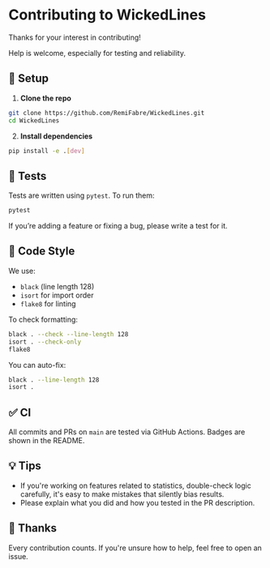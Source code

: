 # Contributing to WickedLines

Thanks for your interest in contributing!

Help is welcome, especially for testing and reliability.

## 🔧 Setup

1. **Clone the repo**

```bash
git clone https://github.com/RemiFabre/WickedLines.git
cd WickedLines
```

2. **Install dependencies**
```bash
pip install -e .[dev]
```


## 🧪 Tests

Tests are written using `pytest`. To run them:

```bash
pytest
```

If you’re adding a feature or fixing a bug, please write a test for it.

## 🧼 Code Style

We use:

- `black` (line length 128)
- `isort` for import order
- `flake8` for linting

To check formatting:

```bash
black . --check --line-length 128
isort . --check-only
flake8
```

You can auto-fix:

```bash
black . --line-length 128
isort .
```

## ✅ CI

All commits and PRs on `main` are tested via GitHub Actions. Badges are shown in the README.

## 💡 Tips

- If you're working on features related to statistics, double-check logic carefully, it's easy to make mistakes that silently bias results.
- Please explain what you did and how you tested in the PR description.

## 🙏 Thanks

Every contribution counts. If you're unsure how to help, feel free to open an issue.